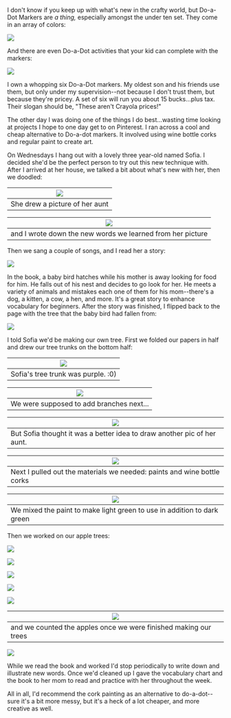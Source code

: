 I don't know if you keep up with what's new in the crafty world, but Do-a-Dot Markers are *a thing,* especially amongst the under ten set. They come in an array of colors:

[![](https://1.bp.blogspot.com/-eJw5NFY9JPM/UWx8ku-59xI/AAAAAAAABNo/tcSG2z7NGxs/s1600/images-4.jpeg)](https://1.bp.blogspot.com/-eJw5NFY9JPM/UWx8ku-59xI/AAAAAAAABNo/tcSG2z7NGxs/s1600/images-4.jpeg)

And there are even Do-a-Dot activities that your kid can complete with the markers:

[![](https://3.bp.blogspot.com/-SM_znWB6V6Q/UWx8knwMUEI/AAAAAAAABNs/vsA_5BmzMrA/s320/train+do-a-dot%255B3%255D.jpg)](https://3.bp.blogspot.com/-SM_znWB6V6Q/UWx8knwMUEI/AAAAAAAABNs/vsA_5BmzMrA/s1600/train+do-a-dot%255B3%255D.jpg)

I own a whopping six Do-a-Dot markers. My oldest son and his friends use them, but only under my supervision--not because I don't trust them, but because they're pricey. A set of six will run you about 15 bucks...plus tax. Their slogan should be, "These aren't Crayola prices!"

The other day I was doing one of the things I do best...wasting time looking at projects I hope to one day get to on Pinterest. I ran across a cool and cheap alternative to Do-a-dot markers. It involved using wine bottle corks and regular paint to create art.

On Wednesdays I hang out with a lovely three year-old named Sofia. I decided she'd be the perfect person to try out this new technique with. After I arrived at her house, we talked a bit about what's new with her, then we doodled:

| [![](https://2.bp.blogspot.com/-uCZjqc07zME/UWx_AMI9PEI/AAAAAAAABOw/1XR3clYnMLo/s1600/foto+1.JPG)](https://2.bp.blogspot.com/-uCZjqc07zME/UWx_AMI9PEI/AAAAAAAABOw/1XR3clYnMLo/s1600/foto+1.JPG) |
| --- |
| She drew a picture of her aunt |

| [![](https://1.bp.blogspot.com/-JISOhPhMbhM/UWx_BEndjTI/AAAAAAAABO4/_VFAWPBMEmc/s1600/foto+2.JPG)](https://1.bp.blogspot.com/-JISOhPhMbhM/UWx_BEndjTI/AAAAAAAABO4/_VFAWPBMEmc/s1600/foto+2.JPG) |
| --- |
| and I wrote down the new words we learned from her picture |

Then we sang a couple of songs, and I read her a story:

[![](https://3.bp.blogspot.com/-p5X2PoFuruA/UWx_Bxd4B3I/AAAAAAAABPY/4CfOLHtohNA/s1600/foto+3.JPG)](https://3.bp.blogspot.com/-p5X2PoFuruA/UWx_Bxd4B3I/AAAAAAAABPY/4CfOLHtohNA/s1600/foto+3.JPG)

In the book, a baby bird hatches while his mother is away looking for food for him. He falls out of his nest and decides to go look for her. He meets a variety of animals and mistakes each one of them for his mom--there's a dog, a kitten, a cow, a hen, and more. It's a great story to enhance vocabulary for beginners. After the story was finished, I flipped back to the page with the tree that the baby bird had fallen from:

[![](https://1.bp.blogspot.com/-nYoEReZWHwc/UWx_AbSuPhI/AAAAAAAABQ8/N0tQkKhQxTY/s1600/foto+2.JPG)](https://1.bp.blogspot.com/-nYoEReZWHwc/UWx_AbSuPhI/AAAAAAAABQ8/N0tQkKhQxTY/s1600/foto+2.JPG)

I told Sofia we'd be making our own tree. First we folded our papers in half and drew our tree trunks on the bottom half:

| [![](https://4.bp.blogspot.com/-oj30_nxNGO8/UWx_CuR8qQI/AAAAAAAABPU/rt7Jh7q-C9k/s1600/foto+3.JPG)](https://4.bp.blogspot.com/-oj30_nxNGO8/UWx_CuR8qQI/AAAAAAAABPU/rt7Jh7q-C9k/s1600/foto+3.JPG) |
| --- |
| Sofia's tree trunk was purple. :0) |

| [![](https://3.bp.blogspot.com/-7VK-hFR-PLQ/UWx_FW9EVrI/AAAAAAAABQw/SHe54mJvqqE/s1600/foto+5.JPG)](https://3.bp.blogspot.com/-7VK-hFR-PLQ/UWx_FW9EVrI/AAAAAAAABQw/SHe54mJvqqE/s1600/foto+5.JPG) |
| --- |
| We were supposed to add branches next... |

| [![](https://4.bp.blogspot.com/-YM4DuKgWQ9w/UWx-_KLmtfI/AAAAAAAABOA/cgKAJ0bmlCo/s1600/foto+1.JPG)](https://4.bp.blogspot.com/-YM4DuKgWQ9w/UWx-_KLmtfI/AAAAAAAABOA/cgKAJ0bmlCo/s1600/foto+1.JPG) |
| --- |
| But Sofia thought it was a better idea to draw another pic of her aunt. |

| [![](https://2.bp.blogspot.com/-LhiZG2VEidc/UWx_DeLQsxI/AAAAAAAABP4/4KZZfl-BDjI/s1600/foto+4.JPG)](https://2.bp.blogspot.com/-LhiZG2VEidc/UWx_DeLQsxI/AAAAAAAABP4/4KZZfl-BDjI/s1600/foto+4.JPG) |
| --- |
| Next I pulled out the materials we needed: paints and wine bottle corks |

| [![](https://1.bp.blogspot.com/-Rm2evvnctCk/UWx-_KHqC2I/AAAAAAAABOQ/JirC0bSQNjI/s1600/foto+1.JPG)](https://1.bp.blogspot.com/-Rm2evvnctCk/UWx-_KHqC2I/AAAAAAAABOQ/JirC0bSQNjI/s1600/foto+1.JPG) |
| --- |
| We mixed the paint to make light green to use in addition to dark green |

Then we worked on our apple trees:

[![](https://3.bp.blogspot.com/-wz-5ssCAnG4/UWx_EkEAMfI/AAAAAAAABQo/LmAlUf0B52o/s1600/foto+5.JPG)](https://3.bp.blogspot.com/-wz-5ssCAnG4/UWx_EkEAMfI/AAAAAAAABQo/LmAlUf0B52o/s1600/foto+5.JPG)

[![](https://2.bp.blogspot.com/-oWx1L1vu9og/UWx_DZJ4jHI/AAAAAAAABP8/tNs2b-WEuSM/s1600/foto+4.JPG)](https://2.bp.blogspot.com/-oWx1L1vu9og/UWx_DZJ4jHI/AAAAAAAABP8/tNs2b-WEuSM/s1600/foto+4.JPG)

[![](https://2.bp.blogspot.com/-5072fnxz7R8/UWx_AUXiwYI/AAAAAAAABOk/wkPreCTCRWM/s1600/foto+2.JPG)](https://2.bp.blogspot.com/-5072fnxz7R8/UWx_AUXiwYI/AAAAAAAABOk/wkPreCTCRWM/s1600/foto+2.JPG)

[![](https://2.bp.blogspot.com/-0ZxCcLicmTQ/UWx_BN-zoxI/AAAAAAAABOo/tHVgRxUkHx0/s1600/foto+2.JPG)](https://2.bp.blogspot.com/-0ZxCcLicmTQ/UWx_BN-zoxI/AAAAAAAABOo/tHVgRxUkHx0/s1600/foto+2.JPG)

[![](https://1.bp.blogspot.com/-cHbG6oHH5R4/UWx_E8orhkI/AAAAAAAABQg/HWt5HqCYvEs/s1600/foto+5.JPG)](https://1.bp.blogspot.com/-cHbG6oHH5R4/UWx_E8orhkI/AAAAAAAABQg/HWt5HqCYvEs/s1600/foto+5.JPG)

| [![](https://3.bp.blogspot.com/-nCm6KdF4_jE/UWx_FMoednI/AAAAAAAABQk/9TnCBMlIX_s/s1600/foto+5.JPG)](https://3.bp.blogspot.com/-nCm6KdF4_jE/UWx_FMoednI/AAAAAAAABQk/9TnCBMlIX_s/s1600/foto+5.JPG) |
| --- |
| and we counted the apples once we were finished making our trees |

[![](https://2.bp.blogspot.com/--fJD99W4Hk8/UWx_F5eE3cI/AAAAAAAABQ4/hMUfgEt3Uns/s640/foto.JPG)](https://2.bp.blogspot.com/--fJD99W4Hk8/UWx_F5eE3cI/AAAAAAAABQ4/hMUfgEt3Uns/s1600/foto.JPG)

While we read the book and worked I'd stop periodically to write down and illustrate new words. Once we'd cleaned up I gave the vocabulary chart and the book to her mom to read and practice with her throughout the week.

All in all, I'd recommend the cork painting as an alternative to do-a-dot--sure it's a bit more messy, but it's a heck of a lot cheaper, and more creative as well.

